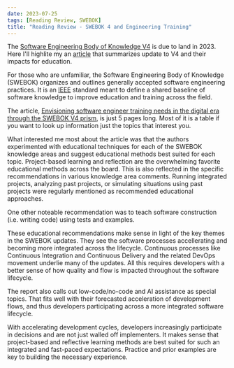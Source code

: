 ```yaml
---
date: 2023-07-25
tags: [Reading Review, SWEBOK]
title: "Reading Review - SWEBOK 4 and Engineering Training"
---
```


The [Software Engineering Body of Knowledge V4](https://www.computer.org/volunteering/boards-and-committees/professional-educational-activities/software-engineering-committee/swebok-evolution)
is due to land in 2023. Here I'll highlite my an [article](https://ieeecs-media.computer.org/media/education/swebok/SWEBOK_Education_CSEE_T2023.pdf) that summarizes update to V4 and their impacts for education.
<!--more-->

For those who are unfamiliar, the Software Engineering Body of Knowledge (SWEBOK) organizes and outlines generally accepted software engineering practices.
It is an [IEEE](https://www.computer.org/) standard meant to define a shared baseline of software knowledge to improve education and training across the field.

The article, [Envisioning software engineer training needs in the digital era through the SWEBOK V4 prism](https://ieeecs-media.computer.org/media/education/swebok/SWEBOK_Education_CSEE_T2023.pdf), is just 5 pages long. Most of it is a table if you want to look up information just the topics that interest you.

What interested me most about the article was that the authors experimented with educational techniques for each of the SWEBOK knowledge areas and suggest educational methods best suited for each topic. Project-based learning and reflection are the overwhelming favorite educational methods across the board. 
This is also reflected in the specific recommendations in various knowledge area comments. Running integrated projects, analyzing past projects, or simulating situations using past projects were regularly mentioned as recommended educational approaches. 

One other noteable recommendation was to teach software construction (i.e. writing code) using tests and examples.

These educational recommendations make sense in light of the key themes in the SWEBOK updates. 
They see the software processes accellerating and becoming more integrated across the lifecycle.
Continuous processes like Continuous Integration and Continuous Delivery and the related DevOps movement
underlie many of the updates. 
All this requires developers with a better sense of how quality and flow is impacted throughout the software lifecycle.

The report also calls out low-code/no-code and AI assistance as special topics. 
That fits well with their forecasted acceleration of development flows, and thus developers participating across a more integrated software lifecycle.


With accelerating development cycles, developers increasingly participate in decisions and are not just walled off implementers.
It makes sense that project-based and reflective learning methods are best suited for such an integrated and fast-paced expectations.
Practice and prior examples are key to building the necessary experience.

<!-- TODO: might need to tighten this conclusion -->